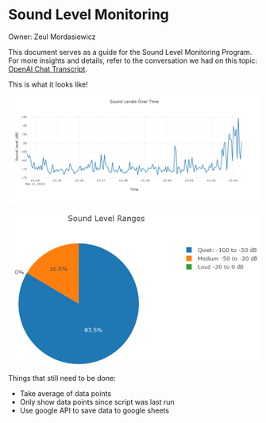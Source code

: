 # Sound Level Monitoring

Owner: Zeul Mordasiewicz

This document serves as a guide for the Sound Level Monitoring Program. For more insights and details, refer to the conversation we had on this topic: [OpenAI Chat Transcript](https://chat.openai.com/share/82379805-20d2-4d76-8fb2-e134cedb94a9).

This is what it looks like!

![graph.png](images/graph.png)


![pichart.png](images/pichart.png)

Things that still need to be done:

- Take average of data points
- Only show data points since script was last run
- Use google API to save data to google sheets
